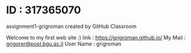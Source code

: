 # ID : 317365070
assignment1-grigroman created by GitHub Classroom

Welcome to my first web site :)
link : https://grigroman.github.io/
My Mail : grigorer@post.bgu.ac.il
User Name : grigroman
